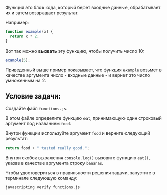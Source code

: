 Функция это блок кода, который берет входные данные, обрабатывает их и затем возвращает результат.

Например:

```js
function example(x) {
  return x * 2;
}
```

Вот так можно **вызвать** эту функцию, чтобы получить число 10:

```js
example(5);
```

Приведенный выше пример показывает, что функция `example` возьмет в качестве аргумента число - входные данные - и вернет это число умноженным на 2.

## Условие задачи:

Создайте файл `functions.js`.

В этом файле определите функцию `eat`, принимающую один строковый аргумент под названием `food`.

Внутри функции используйте аргумент `food` и верните следующий результат:

```js
return food + " tasted really good.";
```

Внутри скобок выражения `console.log()` вызовите функцию `eat()`, указав в качестве аргумента строку `bananas`.

Чтобы удостовериться в правильности решения задачи, запустите в терминале следующую команду:

```bash
javascripting verify functions.js
```
